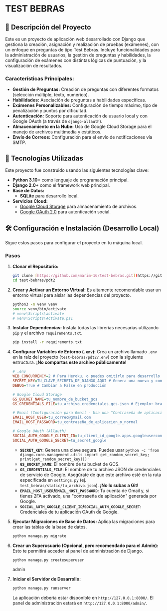 # TEST BEBRAS

## 📝 Descripción del Proyecto

Este es un proyecto de aplicación web desarrollado con Django que gestiona la creación, asignación y realización de pruebas (exámenes), con un enfoque en preguntas de tipo Test Bebras. Incluye funcionalidades para la administración de usuarios, la gestión de preguntas y habilidades, la configuración de exámenes con distintas lógicas de puntuación, y la visualización de resultados.

### Características Principales:

* **Gestión de Preguntas:** Creación de preguntas con diferentes formatos (selección múltiple, texto, numérico).
* **Habilidades:** Asociación de preguntas a habilidades específicas.
* **Exámenes Personalizables:** Configuración de tiempo máximo, tipo de penalización y puntos por dificultad.
* **Autenticación:** Soporte para autenticación de usuario local y con Google OAuth (a través de `django-allauth`).
* **Almacenamiento en la Nube:** Uso de Google Cloud Storage para el manejo de archivos multimedia y estáticos.
* **Envío de Correos:** Configuración para el envío de notificaciones vía SMTP.

## 🚀 Tecnologías Utilizadas

Este proyecto fue construido usando las siguientes tecnologías clave:

* **Python 3.10+** como lenguaje de programación principal.
* **Django 2.0+** como el framework web principal.
* **Base de Datos:**
    * **SQLite** para desarrollo local.
* **Servicios Cloud:**
    * [Google Cloud Storage](https://cloud.google.com/storage) para almacenamiento de archivos.
    * [Google OAuth 2.0](https://developers.google.com/identity/protocols/oauth2) para autenticación social.

## 🛠️ Configuración e Instalación (Desarrollo Local)

Sigue estos pasos para configurar el proyecto en tu máquina local.

### Pasos

1.  **Clonar el Repositorio:**
    ```bash
    git clone [https://github.com/marim-16/test-bebras.git](https://github.com/marim-16/test-bebras.git)
    cd test-bebras/pdt2 
    ```

2.  **Crear y Activar un Entorno Virtual:**
    Es altamente recomendable usar un entorno virtual para aislar las dependencias del proyecto.
    ```bash
    python3 -m venv venv
    source venv/bin/activate 
    # venv\Scripts\activate  
    # venv\Scripts\Activate.ps1 
    ```

3.  **Instalar Dependencias:**
    Instala todas las librerías necesarias utilizando `pip` y el archivo `requirements.txt`.
    ```bash
    pip install -r requirements.txt
    ```

4.  **Configurar Variables de Entorno (`.env`):**
    Crea un archivo llamado `.env` en la raíz del proyecto (`test-bebras/pdt2/.env`) con la siguiente estructura. **¡No compartas este archivo públicamente!**

    ```ini
    # .env
    WEB_CONCURRENCY=2 # Para Heroku, o puedes omitirlo para desarrollo local
    SECRET_KEY=TU_CLAVE_SECRETA_DE_DJANGO_AQUI # Genera una nueva y compleja
    DEBUG=True # Cambiar a False en producción

    # Google Cloud Storage
    GS_BUCKET_NAME=tu_nombre_de_bucket_gcs
    GS_CREDENTIALS_FILE=tu_archivo_credenciales_gcs.json # Ejemplo: brave-watch-458608-a4-86b1a196411c.json

    # Email (Configuración para Gmail - Usa una "Contraseña de aplicación" si tienes 2FA)
    EMAIL_HOST_USER=tu_correo@gmail.com
    EMAIL_HOST_PASSWORD=tu_contraseña_de_aplicacion_o_normal

    # Google OAuth (Allauth)
    SOCIAL_AUTH_GOOGLE_CLIENT_ID=tu_client_id_google.apps.googleusercontent.com
    SOCIAL_AUTH_GOOGLE_SECRET=tu_secret_google
    ```

    * **`SECRET_KEY`**: Genera una clave segura. Puedes usar `python -c 'from django.core.management.utils import get_random_secret_key; print(get_random_secret_key())'`
    * **`GS_BUCKET_NAME`**: El nombre de tu bucket de GCS.
    * **`GS_CREDENTIALS_FILE`**: El nombre de tu archivo JSON de credenciales de servicio de Google. Asegúrate de que este archivo esté en la ruta especificada en `settings.py` (ej. `test_bebras/static/tu_archivo.json`). **¡No lo subas a Git!**
    * **`EMAIL_HOST_USER`/`EMAIL_HOST_PASSWORD`**: Tu cuenta de Gmail y, si tienes 2FA activado, una "contraseña de aplicación" generada por Google.
    * **`SOCIAL_AUTH_GOOGLE_CLIENT_ID`/`SOCIAL_AUTH_GOOGLE_SECRET`**: Credenciales de tu aplicación OAuth de Google.

5.  **Ejecutar Migraciones de Base de Datos:**
    Aplica las migraciones para crear las tablas de la base de datos.
    ```bash
    python manage.py migrate
    ```

6.  **Crear un Superusuario (Opcional, pero recomendado para el Admin):**
    Esto te permitirá acceder al panel de administración de Django.
    ```bash
    python manage.py createsuperuser
    ```
    admin
    

7.  **Iniciar el Servidor de Desarrollo:**
    ```bash
    python manage.py runserver
    ```
    La aplicación debería estar disponible en `http://127.0.0.1:8000/`. El panel de administración estará en `http://127.0.0.1:8000/admin/`.
